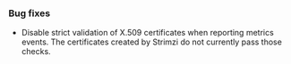 ### Bug fixes

- Disable strict validation of X.509 certificates when reporting metrics events. The certificates created by Strimzi do not currently pass those checks.
